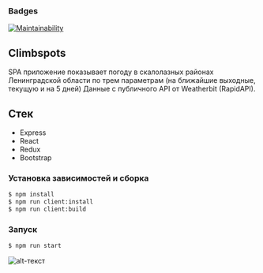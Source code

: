 ### Badges

[![Maintainability](https://api.codeclimate.com/v1/badges/b2852df39d849bdcbc23/maintainability)](https://codeclimate.com/github/glebmanov/climbspots-app/maintainability)

## Climbspots

SPA приложение показывает погоду в скалолазных районах Ленинградской области по трем параметрам (на ближайшие выходные, текущую и на 5 дней)
Данные с публичного API от Weatherbit (RapidAPI).

## Стек

- Express
- React
- Redux
- Bootstrap

### Установка зависимостей и сборка

```sh
$ npm install
$ npm run client:install
$ npm run client:build
```

### Запуск

```sh
$ npm run start
```

![alt-текст](https://i.ibb.co/KhzdXvF/2022-07-24-20-14-47.png 'Основной интерфейс')
